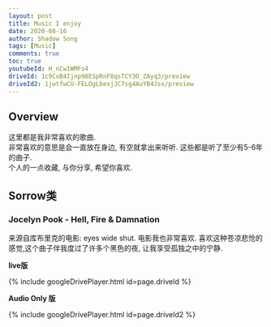 ```yaml
---
layout: post
title: Music I enjoy
date: 2020-08-16
author: Shadow Song
tags: [Music]
comments: true
toc: true
youtubeId: H_nCw1WMFs4
driveId: 1c9CxB4Ijnp98ESpRnF8qsTCY3O_ZAyq3/preview
driveId2: 1jwtfwCU-FELOgLbexjJC7sg4AuYB4Jsx/preview
---
```


## Overview
这里都是我非常喜欢的歌曲.   
非常喜欢的意思是会一直放在身边, 有空就拿出来听听. 这些都是听了至少有5-6年的曲子.  
个人的一点收藏, 与你分享, 希望你喜欢. 

## Sorrow类

### Jocelyn Pook - Hell, Fire & Damnation

来源自库布里克的电影: eyes wide shut. 电影我也非常喜欢. 喜欢这种苍凉悲怆的感觉,这个曲子伴我度过了许多个黑色的夜, 让我享受孤独之中的宁静. 

**live版**

{% include googleDrivePlayer.html id=page.driveId %}

**Audio Only 版**

{% include googleDrivePlayer.html id=page.driveId2 %}
